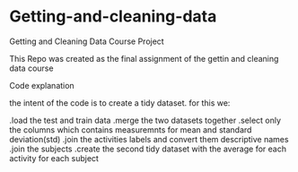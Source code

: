 # Getting-and-cleaning-data

Getting and Cleaning Data Course Project

This Repo was created as the final assignment of the gettin and cleaning data course

Code explanation

the intent of the code is to create a tidy dataset. for this we:

.load the test and train data
.merge the two datasets together
.select only the columns which contains measuremnts for mean and standard deviation(std)
.join the activities labels and convert them descriptive names
.join the subjects
.create the second tidy dataset with the average for each activity for each subject
